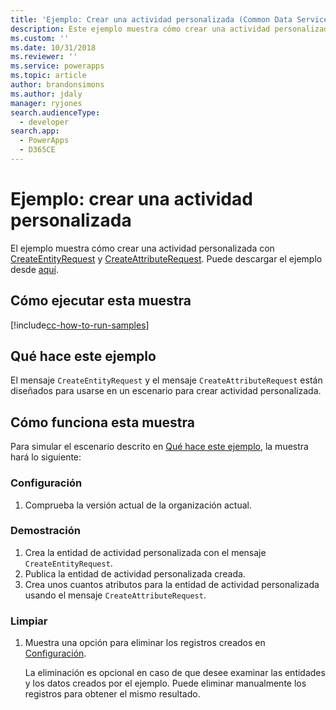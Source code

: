```yaml
---
title: 'Ejemplo: Crear una actividad personalizada (Common Data Service para aplicaciones) | Microsoft Docs'
description: Este ejemplo muestra cómo crear una actividad personalizada.
ms.custom: ''
ms.date: 10/31/2018
ms.reviewer: ''
ms.service: powerapps
ms.topic: article
author: brandonsimons
ms.author: jdaly
manager: ryjones
search.audienceType:
  - developer
search.app:
  - PowerApps
  - D365CE
---
```

# <a name="sample-create-a-custom-activity"></a>Ejemplo: crear una actividad personalizada

El ejemplo muestra cómo crear una actividad personalizada con [CreateEntityRequest](https://docs.microsoft.com/en-us/dotnet/api/microsoft.xrm.sdk.messages.createentityrequest?view=dynamics-general-ce-9) y [CreateAttributeRequest](https://docs.microsoft.com/en-us/dotnet/api/microsoft.xrm.sdk.messages.createattributerequest?view=dynamics-general-ce-9). Puede descargar el ejemplo desde [aquí](https://github.com/Microsoft/PowerApps-Samples/tree/master/cds/orgsvc/C%23/CustomActivity). 

## <a name="how-to-run-this-sample"></a>Cómo ejecutar esta muestra

[!include[cc-how-to-run-samples](../../includes/cc-how-to-run-samples.md)]

## <a name="what-this-sample-does"></a>Qué hace este ejemplo

El mensaje `CreateEntityRequest` y el mensaje `CreateAttributeRequest` están diseñados para usarse en un escenario para crear actividad personalizada.

## <a name="how-this-sample-works"></a>Cómo funciona esta muestra

Para simular el escenario descrito en [Qué hace este ejemplo](#what-this-sample-does), la muestra hará lo siguiente:

### <a name="setup"></a>Configuración

1. Comprueba la versión actual de la organización actual.

### <a name="demonstrate"></a>Demostración

1. Crea la entidad de actividad personalizada con el mensaje `CreateEntityRequest`.
2. Publica la entidad de actividad personalizada creada.
3. Crea unos cuantos atributos para la entidad de actividad personalizada usando el mensaje `CreateAttributeRequest`.

### <a name="clean-up"></a>Limpiar

1. Muestra una opción para eliminar los registros creados en [Configuración](#setup).

    La eliminación es opcional en caso de que desee examinar las entidades y los datos creados por el ejemplo. Puede eliminar manualmente los registros para obtener el mismo resultado.
